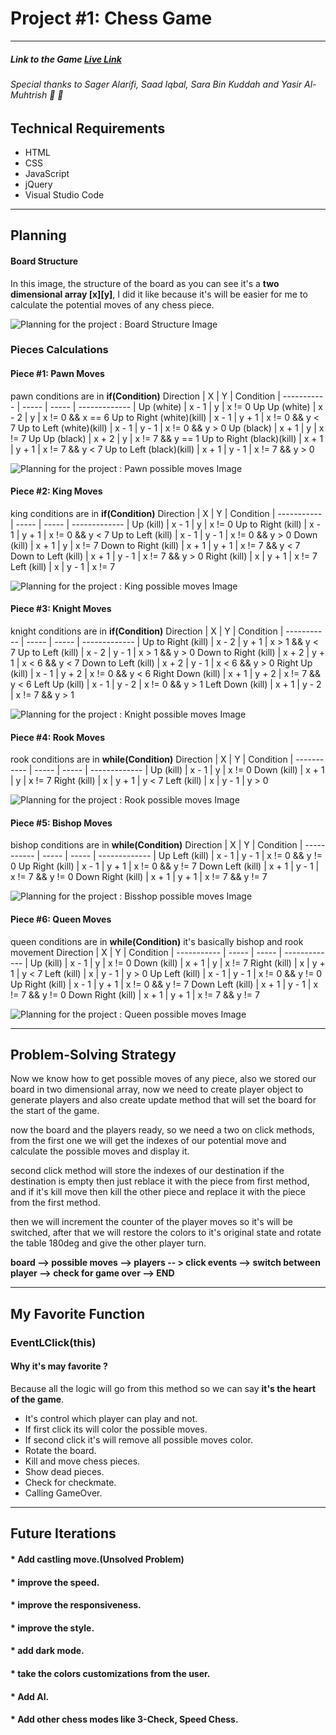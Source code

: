 # Project #1:  Chess Game

---

##### Link to the Game [Live Link](https://x3bodee.github.io/Unit_1_Project/)

######  Special thanks to Sager Alarifi, Saad Iqbal, Sara Bin Kuddah and Yasir Al-Muhtrish :sparkling_heart: :sparkling_heart:





## Technical Requirements

- HTML
- CSS
- JavaScript
- jQuery
- Visual Studio Code

---

## Planning 

#### Board Structure

In this image, the structure of the board as you can see it's a **two dimensional array [x][y]**, I did it like because it's will be easier for me to calculate the potential moves of any chess piece.

![Planning for the project : Board Structure Image](/images/board.PNG)

### Pieces Calculations

#### Piece #1: Pawn Moves

pawn conditions are in **if(Condition)** 
Direction   |   X   |   Y   |   Condition   | 
----------- | ----- | ----- | ------------- |
Up (white) | x - 1 | y | x != 0
Up Up (white) | x - 2 | y | x != 0 && x == 6
Up to Right (white)(kill) | x - 1 | y + 1 | x != 0 && y < 7
Up to Left (white)(kill) | x - 1 | y - 1 | x != 0 && y > 0
Up (black) | x + 1 | y | x != 7 
Up Up (black) | x + 2 | y | x != 7 && y == 1
Up to Right (black)(kill) | x + 1 | y + 1 | x != 7 && y < 7
Up to Left (black)(kill) | x + 1 | y - 1 | x != 7 && y > 0

![Planning for the project : Pawn possible moves Image](/images/pawn.PNG)


#### Piece #2: King Moves

king conditions are in **if(Condition)** 
Direction   |   X   |   Y   |   Condition   | 
----------- | ----- | ----- | ------------- |
Up (kill) | x - 1 | y | x != 0
Up to Right (kill) | x - 1 | y + 1 | x != 0 && y < 7
Up to Left (kill) | x - 1 | y - 1 | x != 0 && y > 0
Down (kill) | x + 1 | y | x != 7
Down to Right (kill) | x + 1 | y + 1 | x != 7 && y < 7
Down to Left (kill) | x + 1 | y - 1 | x != 7 && y > 0
Right (kill) | x | y + 1 | x != 7
Left (kill) | x | y - 1 | x != 7

![Planning for the project : King possible moves Image](/images/king.PNG)


#### Piece #3: Knight Moves

knight conditions are in **if(Condition)** 
Direction   |   X   |   Y   |   Condition   | 
----------- | ----- | ----- | ------------- |
Up to Right (kill) | x - 2 | y + 1 | x > 1 && y < 7
Up to Left (kill) | x - 2 | y - 1 | x > 1 && y > 0
Down to Right (kill) | x + 2 | y + 1 | x < 6 && y < 7
Down to Left (kill) | x + 2 | y - 1 | x < 6 && y > 0
Right Up (kill) | x - 1 | y + 2 | x != 0 && y < 6
Right Down (kill) | x + 1 | y + 2 | x != 7 && y < 6
Left Up (kill) | x - 1 | y - 2 | x != 0 && y > 1
Left Down (kill) | x + 1 | y - 2 | x != 7 && y > 1

![Planning for the project : Knight possible moves Image](/images/Knight.PNG)


#### Piece #4: Rook Moves

rook conditions are in **while(Condition)** 
Direction   |   X   |   Y   |   Condition   | 
----------- | ----- | ----- | ------------- |
Up (kill) | x - 1 | y | x != 0
Down (kill) | x + 1 | y | x != 7
Right (kill) | x | y + 1 | y < 7
Left (kill) | x | y - 1 | y > 0

![Planning for the project : Rook possible moves Image](/images/rook.PNG)


#### Piece #5: Bishop Moves

bishop conditions are in **while(Condition)** 
Direction   |   X   |   Y   |   Condition   | 
----------- | ----- | ----- | ------------- |
Up Left (kill) | x - 1 | y - 1 | x != 0 && y != 0
Up Right (kill) | x - 1 | y + 1 | x != 0 && y != 7
Down Left (kill) | x + 1 | y - 1 | x != 7 && y != 0
Down Right (kill) | x + 1 | y + 1 | x != 7 && y != 7

![Planning for the project : Bisshop possible moves Image](/images/bishop.PNG)


#### Piece #6: Queen Moves

queen conditions are in **while(Condition)** it's basically bishop and rook movement
Direction   |   X   |   Y   |   Condition   | 
----------- | ----- | ----- | ------------- |
Up (kill) | x - 1 | y | x != 0
Down (kill) | x + 1 | y | x != 7
Right (kill) | x | y + 1 | y < 7
Left (kill) | x | y - 1 | y > 0
Up Left (kill) | x - 1 | y - 1 | x != 0 && y != 0
Up Right (kill) | x - 1 | y + 1 | x != 0 && y != 7
Down Left (kill) | x + 1 | y - 1 | x != 7 && y != 0
Down Right (kill) | x + 1 | y + 1 | x != 7 && y != 7

![Planning for the project : Queen possible moves Image](/images/Queen.PNG)

---

## Problem-Solving Strategy 

Now we know how to get possible moves of any piece, also we stored our board in two dimensional array, now we need to create player object to generate players and also create update method that will set the board for the start of the game.

now the board and the players ready, so we need a two on click methods, from the first one we will get the indexes of our potential move and calculate the possible moves and display it.

second click method will store the indexes of our destination if the destination is empty then just reblace it with the piece from first method, and if it's kill move then kill the other piece and replace it with the piece from the first method.

then we will increment the counter of the player moves so it's will be switched, after that we will restore the colors to it's original state and rotate the table 180deg and give the other player turn.

**board --> possible moves --> players -- > click events --> switch between player --> check for game over --> END** 

---

## My Favorite Function 

### EventLClick(this)

#### Why it's may favorite ?

Because all the logic will go from this method so we can say **it's the heart of the game**.

* It's control which player can play and not.
* If first click its will color the possible moves.
* If second click it's will remove all possible moves color.
* Rotate the board.
* Kill and move chess pieces.
* Show dead pieces.
* Check for checkmate.
* Calling GameOver.

---

## Future Iterations 

#### * Add castling move.(Unsolved Problem)
#### * improve the speed.
#### * improve the responsiveness.
#### * improve the style.
#### * add dark mode.
#### * take the colors customizations from the user.
#### * Add AI.
#### * Add other chess modes like 3-Check, Speed Chess.

